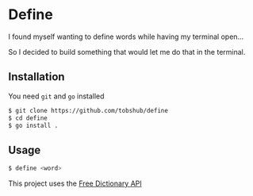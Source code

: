 # Define

I found myself wanting to define words while having my terminal open...

So I decided to build something that would let me do that in the terminal.

## Installation

You need `git` and `go` installed

```bash
$ git clone https://github.com/tobshub/define
$ cd define
$ go install .
```

## Usage

```bash
$ define <word>
``` 

This project uses the [Free Dictionary API](https://dictionaryapi.dev)
